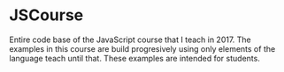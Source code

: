 # JSCourse
Entire code base of the JavaScript course that I teach in 2017. The examples in this course are build progresively using only elements of the language teach until that. These examples are intended for students.
